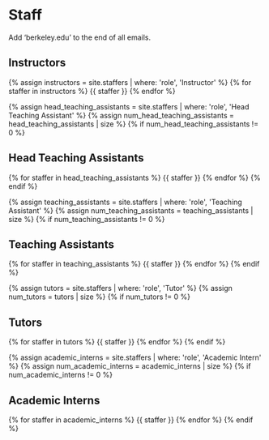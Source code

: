 

# Staff

Add ‘berkeley.edu’ to the end of all emails.

## Instructors

{% assign instructors = site.staffers | where: 'role', 'Instructor' %}
{% for staffer in instructors %}
{{ staffer }}
{% endfor %}

{% assign head_teaching_assistants = site.staffers | where: 'role', 'Head Teaching Assistant' %}
{% assign num_head_teaching_assistants = head_teaching_assistants | size %}
{% if num_head_teaching_assistants != 0 %}
## Head Teaching Assistants

{% for staffer in head_teaching_assistants %}
{{ staffer }}
{% endfor %}
{% endif %}

{% assign teaching_assistants = site.staffers | where: 'role', 'Teaching Assistant' %}
{% assign num_teaching_assistants = teaching_assistants | size %}
{% if num_teaching_assistants != 0 %}
## Teaching Assistants

{% for staffer in teaching_assistants %}
{{ staffer }}
{% endfor %}
{% endif %}

{% assign tutors = site.staffers | where: 'role', 'Tutor' %}
{% assign num_tutors = tutors | size %}
{% if num_tutors != 0 %}
## Tutors

{% for staffer in tutors %}
{{ staffer }}
{% endfor %}
{% endif %}

{% assign academic_interns = site.staffers | where: 'role', 'Academic Intern' %}
{% assign num_academic_interns = academic_interns | size %}
{% if num_academic_interns != 0 %}
## Academic Interns

{% for staffer in academic_interns %}
{{ staffer }}
{% endfor %}
{% endif %}
